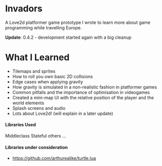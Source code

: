 # Invadors

A Love2d platformer game prototype I wrote to learn more about game programming while travelling Europe.

**Update**: 0.4.2 - development started again with a big cleanup

# What I Learned

* Tilemaps and sprites
* How to roll you own basic 2D collisions
* Edge cases when applying gravity
* How gravity is simulated in a non-realistic fashion in platformer games
* Common pitfalls and the importance of optimisation in videogames
* Created a mini-map UI with the relative position of the player and the world elements
* Splash screens and audio
* Lots about Love2d! (will explain in a later update)


#### Libraries Used
Middleclass
Stateful
others ...


#### Libraries under consideration

- https://github.com/arthurealike/turtle.lua